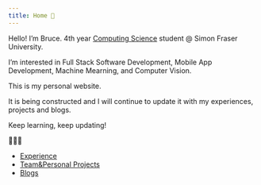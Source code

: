 ```yaml
---
title: Home 🏬
---
```



Hello! I’m Bruce. 4th year [Computing Science](https://www.sfu.ca/computing/current-students/undergraduate-students/programs/computing-science-major.html) student @ Simon Fraser University.

I’m interested in Full Stack Software Development, Mobile App Development, Machine Mearning, and Computer Vision.

This is my personal website.

It is being constructed and I will continue to update it with my experiences, projects and blogs.

Keep learning, keep updating! 

💪😃🎾

- [Experience](about/experience.md)
- [Team&Personal Projects](about/projects.md) 
- [Blogs](blogs/) 



